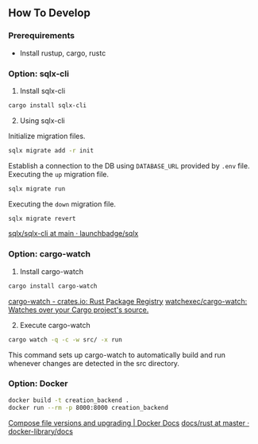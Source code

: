 ## How To Develop

### Prerequirements

- Install rustup, cargo, rustc


### Option: sqlx-cli

1. Install sqlx-cli

```bash
cargo install sqlx-cli
```

2. Using sqlx-cli

Initialize migration files.
```bash
sqlx migrate add -r init
```

Establish a connection to the DB using `DATABASE_URL` provided by `.env` file.
Executing the `up` migration file.
```bash
sqlx migrate run
```

Executing the `down` migration file.
```bash
sqlx migrate revert
```

[sqlx/sqlx-cli at main · launchbadge/sqlx](https://github.com/launchbadge/sqlx/tree/main/sqlx-cli)

### Option: cargo-watch

1. Install cargo-watch

```bash
cargo install cargo-watch
```
[cargo-watch - crates.io: Rust Package Registry](https://crates.io/crates/cargo-watch)
[watchexec/cargo-watch: Watches over your Cargo project's source.](https://github.com/watchexec/cargo-watch)

2. Execute cargo-watch

```bash
cargo watch -q -c -w src/ -x run
```
This command sets up cargo-watch to automatically build and run whenever changes are detected in the src directory.

### Option: Docker

```bash
docker build -t creation_backend .
docker run --rm -p 8000:8000 creation_backend
```
[Compose file versions and upgrading | Docker Docs](https://docs.docker.com/compose/compose-file/compose-versioning/)
[docs/rust at master · docker-library/docs](https://github.com/docker-library/docs/tree/master/rust)
